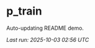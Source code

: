 # p_train

Auto-updating README demo.

<!--START_SECTION:status-->
_Last run: 2025-10-03 02:56 UTC_
<!--END_SECTION:status-->


































































































































































































































































































































































































































































































































































































































































































































































































































































































































































































































